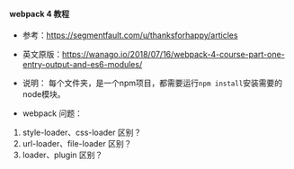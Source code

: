 #### webpack 4 教程
* 参考：https://segmentfault.com/u/thanksforhappy/articles
* 英文原版：https://wanago.io/2018/07/16/webpack-4-course-part-one-entry-output-and-es6-modules/

* 说明：
每个文件夹，是一个npm项目，都需要运行`npm install`安装需要的node模块。

* webpack 问题：
1. style-loader、css-loader 区别？
2. url-loader、file-loader 区别？
3. loader、plugin 区别？
